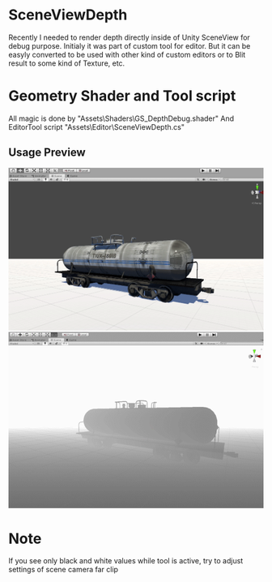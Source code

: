 # SceneViewDepth
Recently I needed to render depth directly inside of Unity SceneView for debug purpose. Initialy it was part of custom tool for editor. But it can be easyly converted to be used with other kind of custom editors or to Blit result to some kind of Texture, etc.

# Geometry Shader and Tool script
All magic is done by  "Assets\Shaders\GS_DepthDebug.shader"
And EditorTool script "Assets\Editor\SceneViewDepth.cs"

## Usage Preview
![](TankStatic.gif)
![TankOrbit](TankOrbit.gif)
# Note
If you see only black and white values while tool is active, try to adjust settings of scene camera far clip

